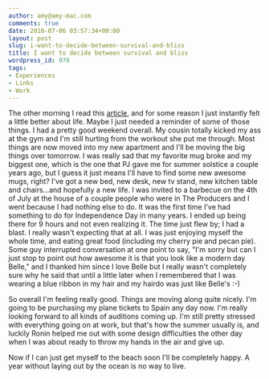 ```yaml
---
author: amy@amy-mac.com
comments: true
date: 2010-07-06 03:57:34+00:00
layout: post
slug: i-want-to-decide-between-survival-and-bliss
title: I want to decide between survival and bliss
wordpress_id: 979
tags:
- Experiences
- Links
- Work
---
```


The other morning I read this [article](http://www.marcandangel.com/2010/06/21/18-things-i-wish-someone-told-me-when-i-was-18/), and for some reason I just instantly felt a little better about life. Maybe I just needed a reminder of some of those things. I had a pretty good weekend overall. My cousin totally kicked my ass at the gym and I'm still hurting from the workout she put me through. Most things are now moved into my new apartment and I'll be moving the big things over tomorrow. I was really sad that my favorite mug broke and my biggest one, which is the one that PJ gave me for summer solstice a couple years ago, but I guess it just means I'll have to find some new awesome mugs, right? I've got a new bed, new desk, new tv stand, new kitchen table and chairs...and hopefully a new life. I was invited to a barbecue on the 4th of July at the house of a couple people who were in The Producers and I went because I had nothing else to do. It was the first time I've had something to do for Independence Day in many years. I ended up being there for 9 hours and not even realizing it. The time just flew by; I had a blast. I really wasn't expecting that at all. I was just enjoying myself the whole time, and eating great food (including my cherry pie and pecan pie). Some guy interrupted conversation at one point to say, "I'm sorry but can I just stop to point out how awesome it is that you look like a modern day Belle," and I thanked him since I love Belle but I really wasn't completely sure why he said that until a little later when I remembered that I was wearing a blue ribbon in my hair and my hairdo was just like Belle's :-)

So overall I'm feeling really good. Things are moving along quite nicely. I'm going to be purchasing my plane tickets to Spain any day now. I'm really looking forward to all kinds of auditions coming up. I'm still pretty stressed with everything going on at work, but that's how the summer usually is, and luckily Ronin helped me out with some design difficulties the other day when I was about ready to throw my hands in the air and give up.

Now if I can just get myself to the beach soon I'll be completely happy. A year without laying out by the ocean is no way to live.
